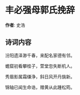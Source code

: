 # 丰必强母郭氏挽辞

**作者**: 史浩

## 诗词内容

汾阳遗泽渺千春，来配名家德有邻。

蟾窟初看攀桂子，萱堂忽失断机人。

秀眉影属霜缣浄，斜日风开丹旐新。

锦轴已闻生命诰，赠黄从此踵松筠。

